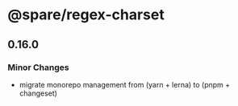 # @spare/regex-charset

## 0.16.0

### Minor Changes

- migrate monorepo management from (yarn + lerna) to (pnpm + changeset)
